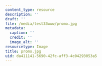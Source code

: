 ```yaml
---
content_type: resource
description: ''
draft: ''
file: /media/test33www/promo.jpg
metadata:
  caption: ''
  credit: ''
  image_alt: ''
resourcetype: Image
title: promo.jpg
uid: da411141-5690-42fc-aff3-4c04293053a5
---
```

